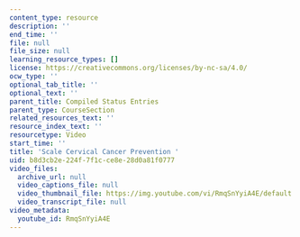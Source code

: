 ```yaml
---
content_type: resource
description: ''
end_time: ''
file: null
file_size: null
learning_resource_types: []
license: https://creativecommons.org/licenses/by-nc-sa/4.0/
ocw_type: ''
optional_tab_title: ''
optional_text: ''
parent_title: Compiled Status Entries
parent_type: CourseSection
related_resources_text: ''
resource_index_text: ''
resourcetype: Video
start_time: ''
title: 'Scale Cervical Cancer Prevention '
uid: b8d3cb2e-224f-7f1c-ce8e-28d0a81f0777
video_files:
  archive_url: null
  video_captions_file: null
  video_thumbnail_file: https://img.youtube.com/vi/RmqSnYyiA4E/default.jpg
  video_transcript_file: null
video_metadata:
  youtube_id: RmqSnYyiA4E
---
```

